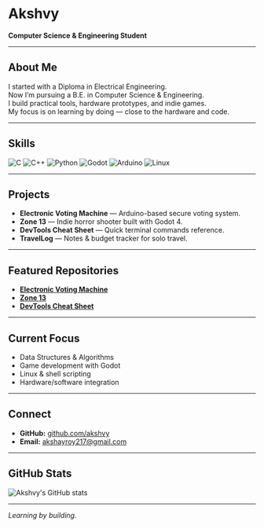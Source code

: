 # Akshvy

**Computer Science & Engineering Student**

---

## About Me

I started with a Diploma in Electrical Engineering.  
Now I’m pursuing a B.E. in Computer Science & Engineering.  
I build practical tools, hardware prototypes, and indie games.  
My focus is on learning by doing — close to the hardware and code.

---

## Skills

![C](https://img.shields.io/badge/Code-C-informational?style=flat&logo=c)
![C++](https://img.shields.io/badge/Code-C++-informational?style=flat&logo=c%2B%2B)
![Python](https://img.shields.io/badge/Code-Python-informational?style=flat&logo=python)
![Godot](https://img.shields.io/badge/Engine-Godot-informational?style=flat&logo=godot-engine)
![Arduino](https://img.shields.io/badge/Hardware-Arduino-informational?style=flat&logo=arduino)
![Linux](https://img.shields.io/badge/OS-Linux-informational?style=flat&logo=linux)

---

## Projects

- **Electronic Voting Machine** — Arduino-based secure voting system.
- **Zone 13** — Indie horror shooter built with Godot 4.
- **DevTools Cheat Sheet** — Quick terminal commands reference.
- **TravelLog** — Notes & budget tracker for solo travel.

---

## Featured Repositories

- [**Electronic Voting Machine**](https://github.com/akshvy/Electronic-Voting-Machine-EVM)  
- [**Zone 13**](https://github.com/akshvy/zone-13)
- [**DevTools Cheat Sheet**](https://voidstack-dev.github.io/devtools-cheatsheet/) 

---

## Current Focus

- Data Structures & Algorithms
- Game development with Godot
- Linux & shell scripting
- Hardware/software integration

---

## Connect

- **GitHub:** [github.com/akshvy](https://github.com/akshvy)
- **Email:** [akshayroy217@gmail.com](mailto:akshayroy217@gmail.com)

---

## GitHub Stats

![Akshvy's GitHub stats](https://github-readme-stats.vercel.app/api?username=akshvy&show_icons=true&theme=default)

---

*Learning by building.*
